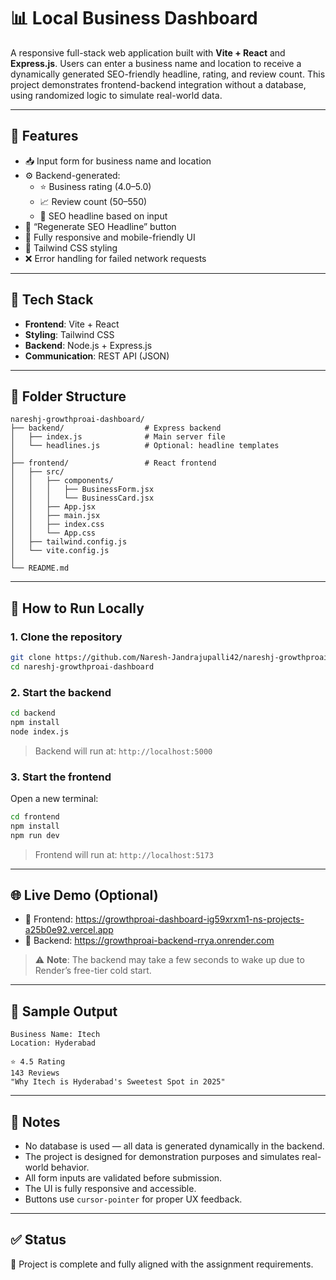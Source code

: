 # 📊 Local Business Dashboard

A responsive full-stack web application built with **Vite + React** and **Express.js**. Users can enter a business name and location to receive a dynamically generated SEO-friendly headline, rating, and review count. This project demonstrates frontend-backend integration without a database, using randomized logic to simulate real-world data.

---

## 🚀 Features

- 📥 Input form for business name and location
- ⚙️ Backend-generated:
  - ⭐ Business rating (4.0–5.0)
  - 📈 Review count (50–550)
  - 📰 SEO headline based on input
- 🔁 “Regenerate SEO Headline” button
- 📱 Fully responsive and mobile-friendly UI
- 🎨 Tailwind CSS styling
- ❌ Error handling for failed network requests

---

## 🧱 Tech Stack

- **Frontend**: Vite + React
- **Styling**: Tailwind CSS
- **Backend**: Node.js + Express.js
- **Communication**: REST API (JSON)

---

## 📂 Folder Structure

```
nareshj-growthproai-dashboard/
├── backend/                  # Express backend
│   ├── index.js              # Main server file
│   └── headlines.js          # Optional: headline templates
│
├── frontend/                 # React frontend
│   ├── src/
│   │   ├── components/
│   │   │   ├── BusinessForm.jsx
│   │   │   └── BusinessCard.jsx
│   │   ├── App.jsx
│   │   ├── main.jsx
│   │   ├── index.css
│   │   └── App.css
│   ├── tailwind.config.js
│   └── vite.config.js
│
└── README.md
```

---

## 🧪 How to Run Locally

### 1. Clone the repository

```bash
git clone https://github.com/Naresh-Jandrajupalli42/nareshj-growthproai-dashboard.git
cd nareshj-growthproai-dashboard
```

### 2. Start the backend

```bash
cd backend
npm install
node index.js
```

> Backend will run at: `http://localhost:5000`

### 3. Start the frontend

Open a new terminal:

```bash
cd frontend
npm install
npm run dev
```

> Frontend will run at: `http://localhost:5173`

---

## 🌐 Live Demo (Optional)

- 🔗 Frontend: https://growthproai-dashboard-ig59xrxm1-ns-projects-a25b0e92.vercel.app 
- 🔗 Backend: https://growthproai-backend-rrya.onrender.com

> ⚠️ **Note**: The backend may take a few seconds to wake up due to Render’s free-tier cold start.

---

## 📸 Sample Output

```
Business Name: Itech
Location: Hyderabad

⭐ 4.5 Rating
143 Reviews
"Why Itech is Hyderabad's Sweetest Spot in 2025"
```

---

## 📌 Notes

- No database is used — all data is generated dynamically in the backend.
- The project is designed for demonstration purposes and simulates real-world behavior.
- All form inputs are validated before submission.
- The UI is fully responsive and accessible.
- Buttons use `cursor-pointer` for proper UX feedback.

---

## ✅ Status

🎯 Project is complete and fully aligned with the assignment requirements.
